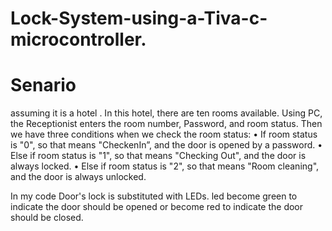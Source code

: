 # Lock-System-using-a-Tiva-c-microcontroller.
# Senario
assuming it is a hotel . In this hotel, there are ten rooms available. Using PC, the Receptionist enters the room number, Password, and room status. Then we have three conditions when we check the room status: • If room status is "0", so that means "CheckenIn”, and the door is opened by a password. • Else if room status is "1", so that means "Checking Out", and the door is always locked. • Else if room status is "2", so that means "Room cleaning", and the door is always unlocked.

In my code Door's lock is substituted with LEDs. led become green to indicate the door should be opened or become red to indicate the door should be closed.
